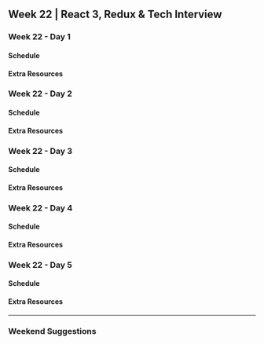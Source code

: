 ## Week 22 | React 3, Redux & Tech Interview

### Week 22 - Day 1

  #### Schedule

  #### Extra Resources

### Week 22 - Day 2

  #### Schedule

  #### Extra Resources

### Week 22 - Day 3

  #### Schedule

  #### Extra Resources

### Week 22 - Day 4

  #### Schedule

  #### Extra Resources

### Week 22 - Day 5

  #### Schedule

  #### Extra Resources

---

### Weekend Suggestions
